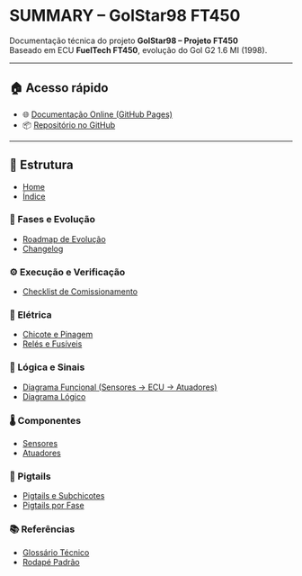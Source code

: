 # SUMMARY – GolStar98 FT450

Documentação técnica do projeto **GolStar98 – Projeto FT450**  
Baseado em ECU **FuelTech FT450**, evolução do Gol G2 1.6 MI (1998).

---

## 🏠 Acesso rápido
- 🌐 [Documentação Online (GitHub Pages)](https://brunoleaomaia.github.io/golstar98-ft450/)
- 📦 [Repositório no GitHub](https://github.com/brunoleaomaia/golstar98-ft450)

---

## 📖 Estrutura

- [Home](docs/index.md)
- [Índice](docs/indice.md)

### 🔧 Fases e Evolução
- [Roadmap de Evolução](docs/roadmap.md)
- [Changelog](docs/changelog.md)

### ⚙️ Execução e Verificação
- [Checklist de Comissionamento](docs/checklist.md)

### 🔌 Elétrica
- [Chicote e Pinagem](docs/chicote-pinagem.md)
- [Relés e Fusíveis](docs/reles-fusiveis.md)

### 🔄 Lógica e Sinais
- [Diagrama Funcional (Sensores → ECU → Atuadores)](docs/diagrama-funcional-sensores-ecu-atuadores.md)
- [Diagrama Lógico](docs/diagrama-logico.md)

### 🌡️ Componentes
- [Sensores](docs/sensores.md)
- [Atuadores](docs/atuadores.md)

### 🧩 Pigtails
- [Pigtails e Subchicotes](docs/pigtails.md)
- [Pigtails por Fase](docs/pigtails-fases.md)

### 📚 Referências
- [Glossário Técnico](docs/glossario.md)
- [Rodapé Padrão](docs/rodape.md)
